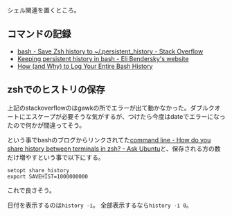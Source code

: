 シェル関連を置くところ。

## コマンドの記録

- [bash - Save Zsh history to ~/.persistent_history - Stack Overflow](https://stackoverflow.com/questions/30249853/save-zsh-history-to-persistent-history)
- [Keeping persistent history in bash - Eli Bendersky's website](https://eli.thegreenplace.net/2013/06/11/keeping-persistent-history-in-bash)
- [How (and Why) to Log Your Entire Bash History](https://spin.atomicobject.com/2016/05/28/log-bash-history/)

## zshでのヒストリの保存

上記のstackoverflowのはgawkの所でエラーが出て動かなかった。ダブルクオートにエスケープが必要そうな気がするが、つけたら今度はdateでエラーになったので何かが間違ってそう。

という事でbashのブログからリンクされてた[command line - How do you share history between terminals in zsh? - Ask Ubuntu](https://askubuntu.com/questions/23630/how-do-you-share-history-between-terminals-in-zsh/23631#23631)と、保存される方の数だけ増やすという事で以下にする。

```
setopt share_history
export SAVEHIST=1000000000
```

これで良さそう。

日付を表示するのは`history -i`。
全部表示するなら`history -i 0`。